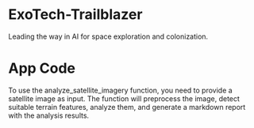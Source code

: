 # ExoTech-Trailblazer
Leading the way in AI for space exploration and colonization.

# App Code 

To use the analyze_satellite_imagery function, you need to provide a satellite image as input. The function will preprocess the image, detect suitable terrain features, analyze them, and generate a markdown report with the analysis results.
